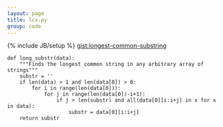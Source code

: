 ```yaml
---
layout: page
title: lcs.py
group: code
---
```

{% include JB/setup %}
[gist:longest-common-substring](https://gist.github.com/hillscottc/947a1f5ddd01bdc85c72#file-long_substr-py)


    def long_substr(data):
        """Finds the longest common string in any arbitrary array of strings"""
        substr = ''
        if len(data) > 1 and len(data[0]) > 0:
            for i in range(len(data[0])):
                for j in range(len(data[0])-i+1):
                    if j > len(substr) and all(data[0][i:i+j] in x for x in data):
                        substr = data[0][i:i+j]
        return substr
